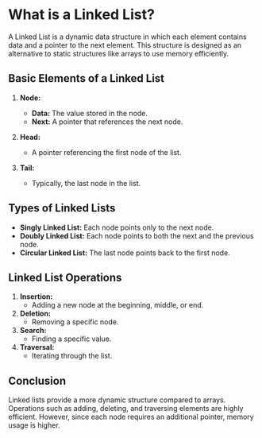 # What is a Linked List?

A Linked List is a dynamic data structure in which each element contains data and a pointer to the next element. This structure is designed as an alternative to static structures like arrays to use memory efficiently.

## Basic Elements of a Linked List

1. **Node:**
    - **Data:** The value stored in the node.
    - **Next:** A pointer that references the next node.

2. **Head:**
    - A pointer referencing the first node of the list.

3. **Tail:**
    - Typically, the last node in the list.

## Types of Linked Lists

- **Singly Linked List:** Each node points only to the next node.
- **Doubly Linked List:** Each node points to both the next and the previous node.
- **Circular Linked List:** The last node points back to the first node.

## Linked List Operations

1. **Insertion:**
    - Adding a new node at the beginning, middle, or end.
2. **Deletion:**
    - Removing a specific node.
3. **Search:**
    - Finding a specific value.
4. **Traversal:**
    - Iterating through the list.

## Conclusion

Linked lists provide a more dynamic structure compared to arrays. Operations such as adding, deleting, and traversing elements are highly efficient. However, since each node requires an additional pointer, memory usage is higher.
